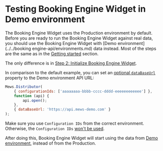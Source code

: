 # Testing Booking Engine Widget in Demo environment

The Booking Engine Widget uses the Production environment by default.
Before you are ready to run the Booking Engine Widget against real data, you should use the Booking Engine Widget with [Demo environment](../../booking engine-api/environments.md) data instead.
Most of the steps are the same as in the [Getting started](../getting-started.md) section.

The only difference is in [Step 2: Initialize Booking Engine Widget](../getting-started.md#step-2-initialize-booking-engine-widget).

In comparison to the default example, you can set an [optional `dataBaseUrl`](../reference.md#string-databaseurl) property to the Demo environment API URL:

```javascript
Mews.Distributor(
    { configurationIds: ['aaaaaaaa-bbbb-cccc-dddd-eeeeeeeeeeee'] },
    function (api) {
        api.open();
    },
    { dataBaseUrl: 'https://api.mews-demo.com' }
);
```

Make sure you use `Configuration IDs` from the correct environment. Otherwise, the `Configuration IDs` [won't be used](../../faq.md#why-booking-engine-doesnt-use-the-configuration-ids-ive-provided).

After doing this, Booking Engine Widget will start using the data from [Demo environment](../../booking-engine-api/environments.md), instead of from the Production.

